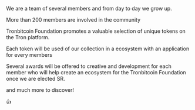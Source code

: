 We are a team of several members and from day to day we grow up.

More than 200 members are involved in the community

Tronbitcoin Foundation promotes a valuable selection of unique tokens on the Tron platform. 

Each token will be used of our collection in a ecosystem with an application for every members


Several awards will be offered to creative and development for each member who will help create an ecosystem for the Tronbitcoin Foundation once we are elected SR.

and much more to discover!

👍
